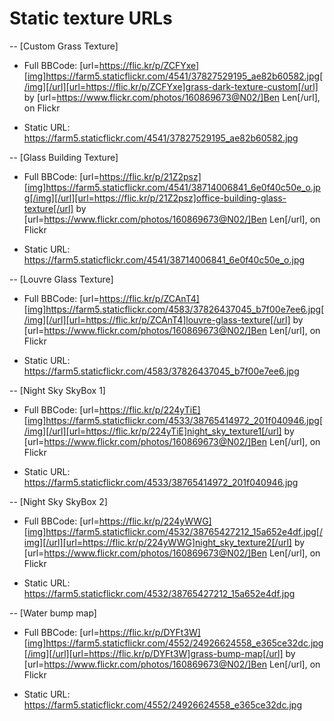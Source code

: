 # Static texture URLs

-- [Custom Grass Texture]

- Full BBCode: [url=https://flic.kr/p/ZCFYxe][img]https://farm5.staticflickr.com/4541/37827529195_ae82b60582.jpg[/img][/url][url=https://flic.kr/p/ZCFYxe]grass-dark-texture-custom[/url] by [url=https://www.flickr.com/photos/160869673@N02/]Ben Len[/url], on Flickr

- Static URL: https://farm5.staticflickr.com/4541/37827529195_ae82b60582.jpg



-- [Glass Building Texture]

- Full BBCode: [url=https://flic.kr/p/21Z2psz][img]https://farm5.staticflickr.com/4541/38714006841_6e0f40c50e_o.jpg[/img][/url][url=https://flic.kr/p/21Z2psz]office-building-glass-texture[/url] by [url=https://www.flickr.com/photos/160869673@N02/]Ben Len[/url], on Flickr

- Static URL: https://farm5.staticflickr.com/4541/38714006841_6e0f40c50e_o.jpg

-- [Louvre Glass Texture]

- Full BBCode: [url=https://flic.kr/p/ZCAnT4][img]https://farm5.staticflickr.com/4583/37826437045_b7f00e7ee6.jpg[/img][/url][url=https://flic.kr/p/ZCAnT4]louvre-glass-texture[/url] by [url=https://www.flickr.com/photos/160869673@N02/]Ben Len[/url], on Flickr

- Static URL: https://farm5.staticflickr.com/4583/37826437045_b7f00e7ee6.jpg


-- [Night Sky SkyBox 1]
- Full BBCode: [url=https://flic.kr/p/224yTiE][img]https://farm5.staticflickr.com/4533/38765414972_201f040946.jpg[/img][/url][url=https://flic.kr/p/224yTiE]night_sky_texture1[/url] by [url=https://www.flickr.com/photos/160869673@N02/]Ben Len[/url], on Flickr

- Static URL: https://farm5.staticflickr.com/4533/38765414972_201f040946.jpg

-- [Night Sky SkyBox 2]
- Full BBCode: [url=https://flic.kr/p/224yWWG][img]https://farm5.staticflickr.com/4532/38765427212_15a652e4df.jpg[/img][/url][url=https://flic.kr/p/224yWWG]night_sky_texture2[/url] by [url=https://www.flickr.com/photos/160869673@N02/]Ben Len[/url], on Flickr

- Static URL: https://farm5.staticflickr.com/4532/38765427212_15a652e4df.jpg

-- [Water bump map]

- Full BBCode: [url=https://flic.kr/p/DYFt3W][img]https://farm5.staticflickr.com/4552/24926624558_e365ce32dc.jpg[/img][/url][url=https://flic.kr/p/DYFt3W]grass-bump-map[/url] by [url=https://www.flickr.com/photos/160869673@N02/]Ben Len[/url], on Flickr

- Static URL: https://farm5.staticflickr.com/4552/24926624558_e365ce32dc.jpg